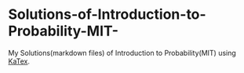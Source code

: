 # Solutions-of-Introduction-to-Probability-MIT-
My Solutions(markdown files) of Introduction to Probability(MIT) using [KaTex](https://katex.org/).
